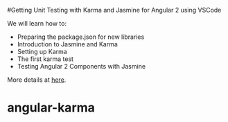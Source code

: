 #Getting Unit Testing with Karma and Jasmine for Angular 2 using VSCode

We will learn how to:
<ul>
<li>Preparing the package.json for new libraries</li>
<li>Introduction to Jasmine and Karma</li>
<li>Setting up Karma</li>
<li>The first karma test</li>
<li>Testing Angular 2 Components with Jasmine</li>
</ul>

More details at <a href="https://hahoangv.wordpress.com/2016/11/08/unit-testing-with-karma-and-jasmine-in-angular2/" target="_blank">here</a>.
# angular-karma
